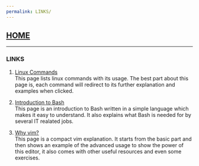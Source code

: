 ```yaml
---
permalink: LINKS/
---
```

## [HOME](https://syadzaarrana.github.io/os222)
---
### LINKS

1. [Linux Commands](https://www.geeksforgeeks.org/linux-commands/)<br/>
This page lists linux commands with its usage. The best part about this page is, each command will redirect to its further explanation and examples when clicked.

2. [Introduction to Bash](https://www.techtarget.com/searchdatacenter/definition/bash-Bourne-Again-Shell)<br/>
This page is an introduction to Bash written in a simple language which makes it easy to understand. It also explains what Bash is needed for by several IT realated jobs.

3. [Why vim?](https://missing.csail.mit.edu/2020/editors/)<br/>
This page is a compact vim explanation. It starts from the basic part and then shows an example of the advanced usage to show the power of this editor, it also comes with other useful resources and even some exercises.
